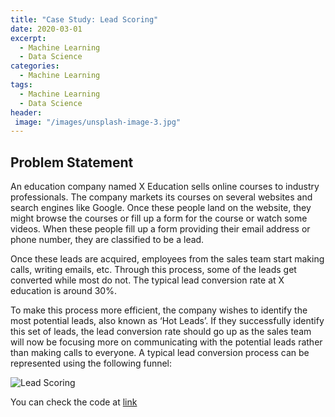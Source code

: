 ```yaml
---
title: "Case Study: Lead Scoring"
date: 2020-03-01
excerpt: 
  - Machine Learning
  - Data Science
categories:
  - Machine Learning
tags:
  - Machine Learning
  - Data Science
header:
 image: "/images/unsplash-image-3.jpg"
---
```


## Problem Statement

An education company named X Education sells online courses to industry professionals. The company markets its courses on several websites and search engines like Google. Once these people land on the website, they might browse the courses or fill up a form for the course or watch some videos. When these people fill up a form providing their email address or phone number, they are classified to be a lead.

Once these leads are acquired, employees from the sales team start making calls, writing emails, etc. Through this process, some of the leads get converted while most do not. The typical lead conversion rate at X education is around 30%.

To make this process more efficient, the company wishes to identify the most potential leads, also known as ‘Hot Leads’. If they successfully identify this set of leads, the lead conversion rate should go up as the sales team will now be focusing more on communicating with the potential leads rather than making calls to everyone. A typical lead conversion process can be represented using the following funnel:

<img src="{{ site.url }}{{ site.baseurl }}/images/lead_scoring/lead_scr_1.jpg" alt="Lead Scoring">

You can check the code at [link](https://github.com/ankushhanda/data-science/blob/master/Lead_Scoring/Lead_scoring_study.ipynb)